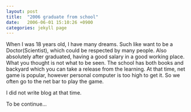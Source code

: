 ```yaml
---
layout: post
title:  "2006 graduate from school"
date:   2006-06-01 15:10:26 +0900
categories: jekyll page
---
```

When I was 18 years old, I have many dreams. Such like want to be a Doctor(Scientist), which could be respected by many people. Also absolutely after graduated, having a good salary in a good working place.  
What you thought is not what to be seen. The school has both books and backyard which you can take a release from the learning. At that time, net game is popular, however personal computer is too high to get it. So we often go to the net bar to play the game.

I did not write blog at that time.

To be continue...
